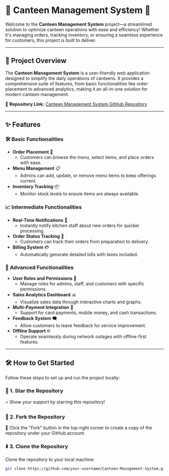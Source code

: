 # 🍴 **Canteen Management System** 🥗  

Welcome to the **Canteen Management System** project—a streamlined solution to optimize canteen operations with ease and efficiency! Whether it's managing orders, tracking inventory, or ensuring a seamless experience for customers, this project is built to deliver.  

---

## 🌟 **Project Overview**  

The **Canteen Management System** is a user-friendly web application designed to simplify the daily operations of canteens. It provides a comprehensive suite of features, from basic functionalities like order placement to advanced analytics, making it an all-in-one solution for modern canteen management.  

🔗 **Repository Link:** [Canteen Management System GitHub Repository](https://github.com/GDG-On-Campus-ICTU/Canteen-Management-System.git)  

---

## ✨ **Features**  

### 🛠️ **Basic Functionalities**  

- **Order Placement** 🛒  
  - Customers can browse the menu, select items, and place orders with ease.  
- **Menu Management** 📋  
  - Admins can add, update, or remove menu items to keep offerings current.  
- **Inventory Tracking** 📦  
  - Monitor stock levels to ensure items are always available.  

### 📈 **Intermediate Functionalities**  

- **Real-Time Notifications** 🔔  
  - Instantly notify kitchen staff about new orders for quicker processing.  
- **Order Status Tracking** 📲  
  - Customers can track their orders from preparation to delivery.  
- **Billing System** 💳  
  - Automatically generate detailed bills with taxes included.  

### 🚀 **Advanced Functionalities**  

- **User Roles and Permissions** 👥  
  - Manage roles for admins, staff, and customers with specific permissions.  
- **Sales Analytics Dashboard** 📊  
  - Visualize sales data through interactive charts and graphs.  
- **Multi-Payment Integration** 💸  
  - Support for card payments, mobile money, and cash transactions.  
- **Feedback System** 🗨️  
  - Allow customers to leave feedback for service improvement.  
- **Offline Support** 🌐  
  - Operate seamlessly during network outages with offline-first features.  

---

## 🛠️ **How to Get Started**  

Follow these steps to set up and run the project locally:  

### 🌟 1. **Star the Repository**  

⭐ Show your support by starring this repository!  

### 🍴 2. **Fork the Repository**  

🍴 Click the "Fork" button in the top-right corner to create a copy of the repository under your GitHub account.  

### ⬇️ 3. **Clone the Repository**  

Clone the repository to your local machine:  

```bash
git clone https://github.com/your-username/Canteen-Management-System.git
